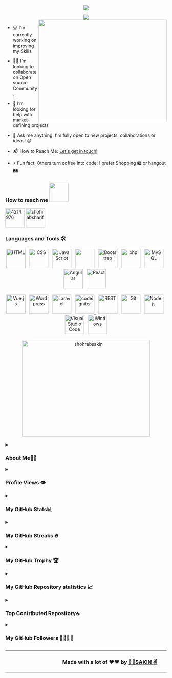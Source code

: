 <!-- GitHub Profile Banner README Generator  -->

<p align="center"><img src="https://git-profile-readme-banner.vercel.app/api/python?username=ShohrabSakin&txt=💁‍♂️A%20Passionate🌍Web%20Developer💻from%20Bangladesh&bg=white&fill=black"></p>

<!-- A  gif  text -->

<div align="center">
  <a href="https://github.com/blckclov3r"><img src="https://readme-typing-svg.herokuapp.com/?lines=💁‍♂️A%20Passionate✌️;🌍Web%20Developer🖥️;from%20Bangladesh&font=Pacifico&center=true&width=670&height=100&color=006699&vCenter=true&size=50%42"></a>
  
</div>


<!-- A boy with PC picture  -->

<img align="right" src="https://github.com/abhisheknaiidu/abhisheknaiidu/blob/master/code.gif?raw=true" width="400" height="320" />


- 💻 I’m currently working on improving my Skills 

- 💁‍♂️ I’m looking to collaborate on Open source Community.

- 🤝 I’m looking for help with market-defining projects

- 💬 Ask me anything: I'm fully open to new projects, collaborations or ideas! 😊
  
- 📬 How to Reach Me: [Let's get in touch!](https://www.linkedin.com/in/shohrabsharif/)

- ⚡ Fun fact: Others turn coffee into code; I prefer Shopping 🛍️ or hangout 🛤️


<h3 align="left">
  
  How to reach me <a href="https://gifyu.com/image/Zy2f"><img src="https://github.com/milaan9/milaan9/blob/main/Handshake.gif" 
  width="60"></a>
  
</h3>

<p>

  <a href="mailto:amicablesakin@gmail.com" target="blank"><img align="center" src="https://www.freepnglogos.com/uploads/logo-gmail-png/logo-gmail-png-file-gmail-icon-svg-wikimedia-commons-0.png" alt="4214976" height="60" width="60" /></a> 
   <a href="https://www.linkedin.com/in/shohrabsharif/" target="blank"><img align="center" src="https://img.icons8.com/fluent/48/000000/linkedin.png" alt="shohrabsharif" height="60" width="60" /></a>
  
</p>

<h3 align="left"> Languages and Tools 🛠️ </h3>

<div align="center">
	<img width="60" src="https://user-images.githubusercontent.com/25181517/192158954-f88b5814-d510-4564-b285-dff7d6400dad.png" alt="HTML" title="HTML"/>   &nbsp;
	<img width="60" src="https://user-images.githubusercontent.com/25181517/183898674-75a4a1b1-f960-4ea9-abcb-637170a00a75.png" alt="CSS" title="CSS"/>  &nbsp;
	<img width="60" src="https://user-images.githubusercontent.com/25181517/117447155-6a868a00-af3d-11eb-9cfe-245df15c9f3f.png" alt="JavaScript" title="JavaScript"/>    &nbsp;
	<img width="60" src="https://skillicons.dev/icons?i=jquery" />    &nbsp;
	<img width="60" src="https://user-images.githubusercontent.com/25181517/183898054-b3d693d4-dafb-4808-a509-bab54cf5de34.png" alt="Bootstrap" title="Bootstrap"/>    &nbsp;
	<img width="60" src="https://user-images.githubusercontent.com/25181517/183570228-6a040b9f-3ddf-47a2-a201-743121dac664.png" alt="php" title="php"/>   &nbsp;
	<img width="60" src="https://user-images.githubusercontent.com/25181517/183896128-ec99105a-ec1a-4d85-b08b-1aa1620b2046.png" alt="MySQL" title="MySQL"/>  &nbsp;
	<img width="60" src="https://user-images.githubusercontent.com/25181517/183890595-779a7e64-3f43-4634-bad2-eceef4e80268.png" alt="Angular" title="Angular"/>  &nbsp;
	<img width="60" src="https://user-images.githubusercontent.com/25181517/183897015-94a058a6-b86e-4e42-a37f-bf92061753e5.png" alt="React" title="React"/>  &nbsp; <br/> <br/>
	<img width="60" src="https://user-images.githubusercontent.com/25181517/117448124-a2da9800-af3e-11eb-85d2-bd1b69b65603.png" alt="Vue.js" title="Vue.js"/>  &nbsp;
	<img width="60" src="https://user-images.githubusercontent.com/25181517/192158957-b1256181-356c-46a3-beb9-487af08a6266.png" alt="Wordpress" title="Wordpress"/>  &nbsp;
	<img width="60" src="https://github.com/marwin1991/profile-technology-icons/assets/25181517/afcf1c98-544e-41fb-bf44-edba5e62809a" alt="Laravel" title="Laravel"/>  &nbsp;
  <a href="https://codeigniter.com"  rel="noreferrer"> <img src="https://cdn.worldvectorlogo.com/logos/codeigniter.svg" alt="codeigniter" width="60" height="60"/> </a>  &nbsp;
	<img width="60" src="https://user-images.githubusercontent.com/25181517/192107858-fe19f043-c502-4009-8c47-476fc89718ad.png" alt="REST" title="REST"/>  &nbsp;
	<img width="60" src="https://user-images.githubusercontent.com/25181517/192108372-f71d70ac-7ae6-4c0d-8395-51d8870c2ef0.png" alt="Git" title="Git"/>  &nbsp;
	<img width="60" src="https://user-images.githubusercontent.com/25181517/183568594-85e280a7-0d7e-4d1a-9028-c8c2209e073c.png" alt="Node.js" title="Node.js"/>  &nbsp;
	<img width="60" src="https://user-images.githubusercontent.com/25181517/192108891-d86b6220-e232-423a-bf5f-90903e6887c3.png" alt="Visual Studio Code" title="Visual Studio Code"/>  &nbsp;
	<img width="60" src="https://user-images.githubusercontent.com/25181517/186884150-05e9ff6d-340e-4802-9533-2c3f02363ee3.png" alt="Windows" title="Windows"/> 
</div>

<br/> 

<!-- Most used languages ratings -->
   
	
 <div align="center"> <img  src="https://github-readme-stats.vercel.app/api/top-langs?username=shohrabsakin&show_icons=true&locale=en&layout=compact" alt="shohrabsakin" width='400' height='300' /> 
</div>   <br/>


<!-- About Me -->

<details>
  <summary><h3>About Me💁‍♂️</h3></summary>
  <br/> &nbsp; &nbsp;
    <div align="center">
	    <b> Hello! My name is Sakin............ [Write your bio later]</b>
    </div>
</details> 



<!-- Profile Views -->

<details>
  <summary><h3>Profile Views 👁️</h3></summary>
  <br/> &nbsp; &nbsp;

   <div align="center">
	   <img  src="https://komarev.com/ghpvc/?username=ShohrabSakin&label=💁‍♂️%20Profile%20views&color=brightgreen&style=flat" alt="watching_count" width='300' height='50' /> &nbsp; &nbsp; &nbsp; 
	   <img  src="https://widgetbite.com/stats/{random-guid}" alt="watching_count" width='300' height='230' />
   </div>
</details>



<!-- My GitHub Stats📊 -->

<details>
  <summary><h3>My GitHub Stats📊</h3></summary> 
    <br/>
 <div align="center">
   <img align="center" src="https://github-readme-stats.vercel.app/api?username=shohrabsakin&show_icons=true&locale=en" alt="shohrabsakin"  /> 
   </div>
</details>



<!-- My GitHub Streaks 🔥 -->

<details>
  <summary><h3>My GitHub Streaks 🔥</h3></summary> 
    <br/>
 <div align="center">
   <img src="https://github-readme-streak-stats.herokuapp.com/?user=shohrabsakin&" alt="shohrabsakin" />
   </div>
</details>


<!-- My GitHub Trophy 🏆 -->

<details>
  <summary><h3>My GitHub Trophy 🏆</h3></summary> 
    <br/>
 <div align="center">
   <img src="https://github-profile-trophy.vercel.app/?username=shohrabsakin" alt="shohrabsakin" /> 
   </div>
</details>



<!-- My GitHub Repository statistics 📈 -->

<details>
  <summary><h3>My GitHub Repository statistics 📈</h3></summary> 
    <br/>
 <div align="center">
   <img src="https://github-profile-summary-cards.vercel.app/api/cards/productive-time?username=ShohrabSakin&theme=github&utcOffset=-5">
   <img src="https://github-profile-summary-cards.vercel.app/api/cards/profile-details?username=ShohrabSakin&theme=github"/> <br/>
   <img src="https://myreadme.vercel.app/api/embed/ShohrabSakin?panels=userstatistics,toprepositories,toplanguages,commitgraph" alt="reimaginedreadme" />
   </div>
</details>



<!--  Top Contributed Repository 🔝 -->

<details>
  <summary><h3>Top Contributed Repository🔝</h3></summary> 
    <br/> 
 
  ![](https://github-contributor-stats.vercel.app/api?username=ShohrabSakin&limit=5&theme=chalk&combine_all_yearly_contributions=true) 
	 
</details>



<!-- My GitHub Followers👨‍👩‍👧‍👦 -->

<details>
  <summary><h3>My GitHub Followers 👨‍👩‍👧‍👦</h3></summary> 
    <br/>
 <div align="center">
	 <img alt="followers" src="https://img.shields.io/github/followers/ShohrabSakin?label=Followers&style=social" width='300' height='50'/>
	 
   </div>
</details>


---

### &nbsp; &nbsp; &nbsp; &nbsp; &nbsp; &nbsp; &nbsp; &nbsp; &nbsp; &nbsp; &nbsp; &nbsp; &nbsp; &nbsp; &nbsp; &nbsp; &nbsp; &nbsp; &nbsp; &nbsp; &nbsp; &nbsp; &nbsp;   Made with a lot of ❤️❤️ by [💁‍♂️SAKIN ✌️](https://github.com/ShohrabSakin)

---









